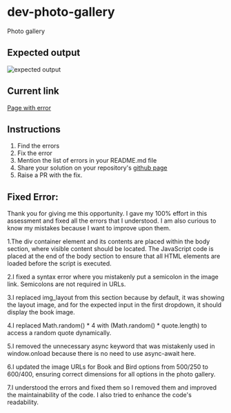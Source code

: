 # dev-photo-gallery
Photo gallery

## Expected output
![expected output](expected-output.png "Open book")

## Current link
[Page with error](https://anandrktm.github.io/dev-photo-gallery/) 


## Instructions
1. Find the errors
2. Fix the error
3. Mention the list of errors in your README.md file
4. Share your solution on your repository's [github page](https://pages.github.com/)
5. Raise a PR with the fix.


## Fixed Error: 

Thank you for giving me this opportunity. I gave my 100% effort in this assessment and fixed all the errors that I understood. I am also curious to know my mistakes because I want to improve upon them.

1.The div container element and its contents are placed within the body section, where visible content should be located. The JavaScript code is placed at the end of the body section to ensure that all HTML elements are loaded before the script is executed.

2.I fixed a syntax error where you mistakenly put a semicolon in the image link. Semicolons are not required in URLs.

3.I replaced img_layout from this section because by default, it was showing the layout image, and for the expected input in the first dropdown, it should display the book image.

4.I replaced Math.random() * 4 with (Math.random() * quote.length) to access a random quote dynamically.

5.I removed the unnecessary async keyword that was mistakenly used in window.onload because there is no need to use async-await here.

6.I updated the image URLs for Book and Bird options from 500/250 to 600/400, ensuring correct dimensions for all options in the photo gallery.

7.I understood the errors and fixed them so I removed them and improved the maintainability of the code. I also tried to enhance the code's readability.










